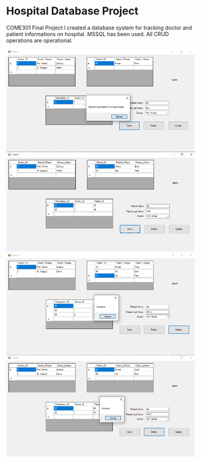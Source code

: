 # Hospital Database Project

COME301 Final Project
I created a database system for tracking doctor and patient informations on hospital.
MSSQL has been used.
All CRUD operations are operational.

![Test1](images/DB1.png)
![Test1](images/DB2.png)
![Test1](images/DB4.png)
![Test1](images/db5.png)
